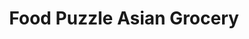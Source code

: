 ---
title: "Food Puzzle Asian Grocery"
url: /south-melbourne/food-puzzle-asian-grocery/
shop: Lebensmittel
---